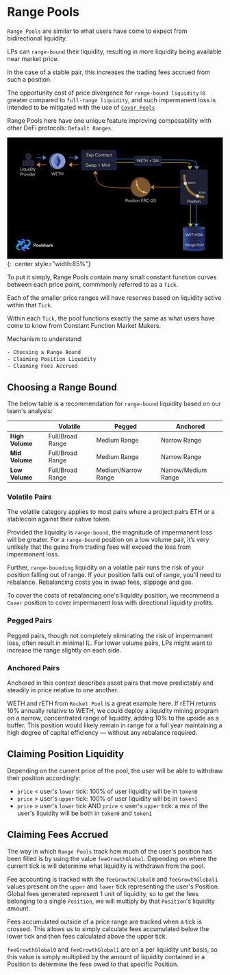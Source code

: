 # Range Pools
<!-- Price Position with split buy/sell side -->
`Range Pools` are similar to what users have come to expect from bidirectional liquidity.

LPs can `range-bound` their liquidity, resulting in more liquidity being available near market price.

In the case of a stable pair, this increases the trading fees accrued from such a position.

The opportunity cost of price divergence for `range-bound liquidity` is greater compared to `full-range liquidity`, and such impermanent loss is intended to be mitigated with the use of [`Cover Pools`](cover-pools)

Range Pools here have one unique feature improving composability with other DeFi protocols: `Default Ranges`. 

![Fungible Range Pool Positions](range-pool-erc20.png){: .center style="width:85%"}

To put it simply, Range Pools contain many small constant function curves between each price point, commmonly referred to as a `Tick`. 

Each of the smaller price ranges will have reserves based on liquidity active within that `Tick`. 

Within each `Tick`, the pool functions exactly the same as what users have come to know from Constant Function Market Makers.

Mechanism to understand:
```
- Choosing a Range Bound
- Claiming Position Liquidity
- Claiming Fees Accrued
```
## Choosing a Range Bound

The below table is a recommendation for `range-bound` liquidity based on our team's analysis:

|                 |     Volatile     |        Pegged        |       Anchored      |
| --------------- | ---------------- | -------------------- | ------------------- |
| **High Volume** | Full/Broad Range |  Medium Range        | Narrow Range        |
| **Mid  Volume** | Full/Broad Range |  Medium Range        | Narrow Range        |
| **Low  Volume** | Full/Broad Range |  Medium/Narrow Range | Narrow/Medium Range |           |

### Volatile Pairs

The volatile category applies to most pairs where a project pairs ETH or a stablecoin against their native token.

Provided the liquidity is `range-bound`, the magnitude of impermanent loss will be greater. For a `range-bound` position on a low volume pair, it’s very unlikely that the gains from trading fees will exceed the loss from impermanent loss.

Further, `range-bounding` liquidity on a volatile pair runs the risk of your position falling out of range. If your position falls out of range, you’ll need to rebalance. Rebalancing costs you in swap fees, slippage and gas.

To cover the costs of rebalancing one's liquidity position, we recommend a `Cover` position to cover impermanent loss with directional liquidity profits.

### Pegged Pairs

Pegged pairs, though not completely eliminating the risk of impermanent loss, often result in minimal IL. For lower volume pairs, LPs might want to increase the range slightly on each side.

### Anchored Pairs

Anchored in this context describes asset pairs that move predictably and steadily in price relative to one another.

WETH and rETH from `Rocket Pool` is a great example here. If rETH returns 10% annually relative to WETH, we could deploy a liquidity mining program on a narrow, concentrated range of liquidity, adding 10% to the upside as a buffer. This position would likely remain in range for a full year maintaining a high degree of capital efficiency — without any rebalance required.

## Claiming Position Liquidity

Depending on the current price of the pool, the user will be able to withdraw their position accordingly:

* `price` < user's `lower` tick: 100% of user liquidity will be in `token0`
* `price` > user's `upper` tick: 100% of user liquidity will be in `token1`
* `price` > user's `lower` tick AND `price` < user's `upper` tick: a mix of the user's liquidity will be both in `token0` and `token1`

## Claiming Fees Accrued

The way in which `Range Pools` track how much of the user's position has been filled is by using the value `feeGrowthGlobal`. Depending on where the current tick is will determine what liquidity is withdrawn from the pool.

Fee accounting is tracked with the `feeGrowthGlobal0` and `feeGrowthGlobal1` values present on the `upper` and `lower` tick representing the user's Position. Global fees generated represent 1 unit of liquidity, so to get the fees belonging to a single `Position`, we will multiply by that `Position`'s liquidity amount. 

Fees accumulated outside of a price range are tracked when a tick is crossed. This allows us to simply calculate fees accumulated below the lower tick and then fees calculated above the upper tick.

`feeGrowthGlobal0` and `feeGrowthGlobal1` are on a per liquidity unit basis, so this value is simply multiplied by the amount of liquidity contained in a Position to determine the fees owed to that specific Position.


<br/><br/><br/>
